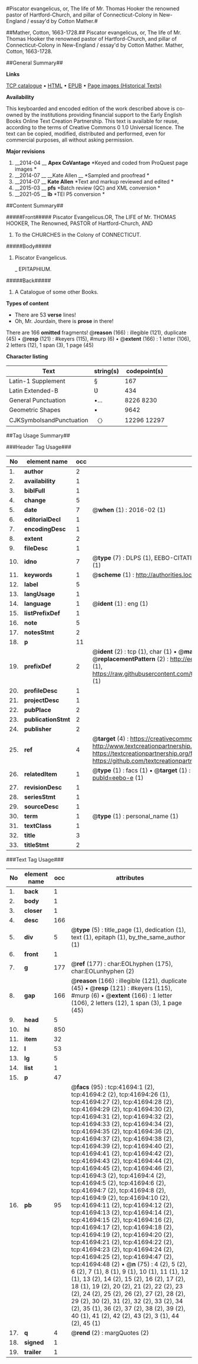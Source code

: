 #Piscator evangelicus, or, The life of Mr. Thomas Hooker the renowned pastor of Hartford-Church, and pillar of Connecticut-Colony in New-England / essay'd by Cotton Mather.#

##Mather, Cotton, 1663-1728.##
Piscator evangelicus, or, The life of Mr. Thomas Hooker the renowned pastor of Hartford-Church, and pillar of Connecticut-Colony in New-England / essay'd by Cotton Mather.
Mather, Cotton, 1663-1728.

##General Summary##

**Links**

[TCP catalogue](http://www.ota.ox.ac.uk/tcp/)  • 
[HTML](http://tei.it.ox.ac.uk/tcp/Texts-HTML/free/A50/A50153.html)  • 
[EPUB](http://tei.it.ox.ac.uk/tcp/Texts-EPUB/free/A50/A50153.epub) • 
[Page images (Historical Texts)](https://historicaltexts.jisc.ac.uk/eebo-8732968e)

**Availability**

This keyboarded and encoded edition of the work described above is co-owned by the
    institutions providing financial support to the Early English Books Online Text Creation
    Partnership. This text is available for reuse, according to the terms of  Creative Commons 0 1.0 Universal
    licence. The text can be copied, modified, distributed and performed, even for commercial
    purposes, all without asking permission.

**Major revisions**

1. __2014-04 __ __Apex CoVantage__ *Keyed and coded from ProQuest page images *
1. __2014-07 __ __Kate Allen __ *Sampled and proofread *
1. __2014-07 __ __Kate Allen__ *Text and markup reviewed and edited *
1. __2015-03 __ __pfs__ *Batch review (QC) and XML conversion *
1. __2021-05 __ __lb__ *TEI P5 conversion *

##Content Summary##

#####Front#####
Piscator Evangelicus.OR, The LIFE of Mr. THOMAS HOOKER, The Renowned, PASTOR of Hartford-Church, AND
1. To the CHURCHES in the Colony of CONNECTICUT.

#####Body#####

1. Piscator Evangelicus.

    _ EPITAPHIUM.

#####Back#####

1. A Catalogue of some other Books.

**Types of content**

  * There are 53 **verse** lines!
  * Oh, Mr. Jourdain, there is **prose** in there!

There are 166 **omitted** fragments! 
 @__reason__ (166) : illegible (121), duplicate (45)  •  @__resp__ (121) : #keyers (115), #murp (6)  •  @__extent__ (166) : 1 letter (106), 2 letters (12), 1 span (3), 1 page (45)

**Character listing**


|Text|string(s)|codepoint(s)|
|---|---|---|
|Latin-1 Supplement|§|167|
|Latin Extended-B|Ʋ|434|
|General Punctuation|•…|8226 8230|
|Geometric Shapes|▪|9642|
|CJKSymbolsandPunctuation|〈〉|12296 12297|

##Tag Usage Summary##

###Header Tag Usage###

|No|element name|occ|attributes|
|---|---|---|---|
|1.|__author__|2||
|2.|__availability__|1||
|3.|__biblFull__|1||
|4.|__change__|5||
|5.|__date__|7| @__when__ (1) : 2016-02 (1)|
|6.|__editorialDecl__|1||
|7.|__encodingDesc__|1||
|8.|__extent__|2||
|9.|__fileDesc__|1||
|10.|__idno__|7| @__type__ (7) : DLPS (1), EEBO-CITATION (1), VID (1), EEBO-PROQUEST (1), STC (2), OCLC (1)|
|11.|__keywords__|1| @__scheme__ (1) : http://authorities.loc.gov/ (1)|
|12.|__label__|5||
|13.|__langUsage__|1||
|14.|__language__|1| @__ident__ (1) : eng (1)|
|15.|__listPrefixDef__|1||
|16.|__note__|5||
|17.|__notesStmt__|2||
|18.|__p__|11||
|19.|__prefixDef__|2| @__ident__ (2) : tcp (1), char (1)  •  @__matchPattern__ (2) : ([0-9\-]+):([0-9IVX]+) (1), (.+) (1)  •  @__replacementPattern__ (2) : http://eebo.chadwyck.com/downloadtiff?vid=$1&page=$2 (1), https://raw.githubusercontent.com/textcreationpartnership/Texts/master/tcpchars.xml#$1 (1)|
|20.|__profileDesc__|1||
|21.|__projectDesc__|1||
|22.|__pubPlace__|2||
|23.|__publicationStmt__|2||
|24.|__publisher__|2||
|25.|__ref__|4| @__target__ (4) : https://creativecommons.org/publicdomain/zero/1.0/ (1), http://www.textcreationpartnership.org/docs/. (1), https://textcreationpartnership.org/faq/#faq05 (1), https://github.com/textcreationpartnership (1)|
|26.|__relatedItem__|1| @__type__ (1) : facs (1)  •  @__target__ (1) : https://data.historicaltexts.jisc.ac.uk/view?pubId=eebo-e (1)|
|27.|__revisionDesc__|1||
|28.|__seriesStmt__|1||
|29.|__sourceDesc__|1||
|30.|__term__|1| @__type__ (1) : personal_name (1)|
|31.|__textClass__|1||
|32.|__title__|3||
|33.|__titleStmt__|2||


###Text Tag Usage###

|No|element name|occ|attributes|
|---|---|---|---|
|1.|__back__|1||
|2.|__body__|1||
|3.|__closer__|1||
|4.|__desc__|166||
|5.|__div__|5| @__type__ (5) : title_page (1), dedication (1), text (1), epitaph (1), by_the_same_author (1)|
|6.|__front__|1||
|7.|__g__|177| @__ref__ (177) : char:EOLhyphen (175), char:EOLunhyphen (2)|
|8.|__gap__|166| @__reason__ (166) : illegible (121), duplicate (45)  •  @__resp__ (121) : #keyers (115), #murp (6)  •  @__extent__ (166) : 1 letter (106), 2 letters (12), 1 span (3), 1 page (45)|
|9.|__head__|5||
|10.|__hi__|850||
|11.|__item__|32||
|12.|__l__|53||
|13.|__lg__|5||
|14.|__list__|1||
|15.|__p__|47||
|16.|__pb__|95| @__facs__ (95) : tcp:41694:1 (2), tcp:41694:2 (2), tcp:41694:26 (1), tcp:41694:27 (2), tcp:41694:28 (2), tcp:41694:29 (2), tcp:41694:30 (2), tcp:41694:31 (2), tcp:41694:32 (2), tcp:41694:33 (2), tcp:41694:34 (2), tcp:41694:35 (2), tcp:41694:36 (2), tcp:41694:37 (2), tcp:41694:38 (2), tcp:41694:39 (2), tcp:41694:40 (2), tcp:41694:41 (2), tcp:41694:42 (2), tcp:41694:43 (2), tcp:41694:44 (2), tcp:41694:45 (2), tcp:41694:46 (2), tcp:41694:3 (2), tcp:41694:4 (2), tcp:41694:5 (2), tcp:41694:6 (2), tcp:41694:7 (2), tcp:41694:8 (2), tcp:41694:9 (2), tcp:41694:10 (2), tcp:41694:11 (2), tcp:41694:12 (2), tcp:41694:13 (2), tcp:41694:14 (2), tcp:41694:15 (2), tcp:41694:16 (2), tcp:41694:17 (2), tcp:41694:18 (2), tcp:41694:19 (2), tcp:41694:20 (2), tcp:41694:21 (2), tcp:41694:22 (2), tcp:41694:23 (2), tcp:41694:24 (2), tcp:41694:25 (2), tcp:41694:47 (2), tcp:41694:48 (2)  •  @__n__ (75) : 4 (2), 5 (2), 6 (2), 7 (1), 8 (1), 9 (1), 10 (1), 11 (1), 12 (1), 13 (2), 14 (2), 15 (2), 16 (2), 17 (2), 18 (1), 19 (2), 20 (2), 21 (2), 22 (2), 23 (2), 24 (2), 25 (2), 26 (2), 27 (2), 28 (2), 29 (2), 30 (2), 31 (2), 32 (2), 33 (2), 34 (2), 35 (1), 36 (2), 37 (2), 38 (2), 39 (2), 40 (1), 41 (2), 42 (2), 43 (2), 3 (1), 44 (2), 45 (1)|
|17.|__q__|4| @__rend__ (2) : margQuotes (2)|
|18.|__signed__|1||
|19.|__trailer__|1||
